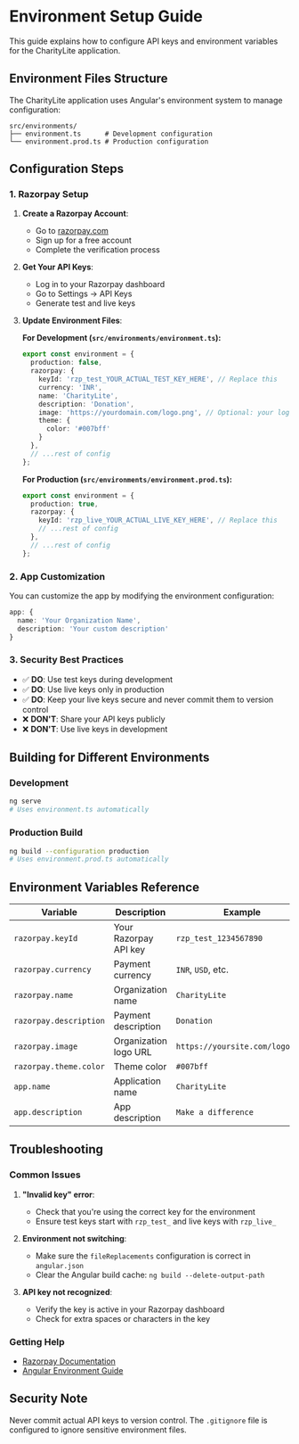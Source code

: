 # Environment Setup Guide

This guide explains how to configure API keys and environment variables for the CharityLite application.

## Environment Files Structure

The CharityLite application uses Angular's environment system to manage configuration:

```
src/environments/
├── environment.ts      # Development configuration
└── environment.prod.ts # Production configuration
```

## Configuration Steps

### 1. Razorpay Setup

1. **Create a Razorpay Account**:
   - Go to [razorpay.com](https://razorpay.com)
   - Sign up for a free account
   - Complete the verification process

2. **Get Your API Keys**:
   - Log in to your Razorpay dashboard
   - Go to Settings → API Keys
   - Generate test and live keys

3. **Update Environment Files**:

   **For Development (`src/environments/environment.ts`):**
   ```typescript
   export const environment = {
     production: false,
     razorpay: {
       keyId: 'rzp_test_YOUR_ACTUAL_TEST_KEY_HERE', // Replace this
       currency: 'INR',
       name: 'CharityLite',
       description: 'Donation',
       image: 'https://yourdomain.com/logo.png', // Optional: your logo
       theme: {
         color: '#007bff'
       }
     },
     // ...rest of config
   };
   ```

   **For Production (`src/environments/environment.prod.ts`):**
   ```typescript
   export const environment = {
     production: true,
     razorpay: {
       keyId: 'rzp_live_YOUR_ACTUAL_LIVE_KEY_HERE', // Replace this
       // ...rest of config
     },
     // ...rest of config
   };
   ```

### 2. App Customization

You can customize the app by modifying the environment configuration:

```typescript
app: {
  name: 'Your Organization Name',
  description: 'Your custom description'
}
```

### 3. Security Best Practices

- ✅ **DO**: Use test keys during development
- ✅ **DO**: Use live keys only in production
- ✅ **DO**: Keep your live keys secure and never commit them to version control
- ❌ **DON'T**: Share your API keys publicly
- ❌ **DON'T**: Use live keys in development

## Building for Different Environments

### Development
```bash
ng serve
# Uses environment.ts automatically
```

### Production Build
```bash
ng build --configuration production
# Uses environment.prod.ts automatically
```

## Environment Variables Reference

| Variable | Description | Example |
|----------|-------------|---------|
| `razorpay.keyId` | Your Razorpay API key | `rzp_test_1234567890` |
| `razorpay.currency` | Payment currency | `INR`, `USD`, etc. |
| `razorpay.name` | Organization name | `CharityLite` |
| `razorpay.description` | Payment description | `Donation` |
| `razorpay.image` | Organization logo URL | `https://yoursite.com/logo.png` |
| `razorpay.theme.color` | Theme color | `#007bff` |
| `app.name` | Application name | `CharityLite` |
| `app.description` | App description | `Make a difference` |

## Troubleshooting

### Common Issues

1. **"Invalid key" error**:
   - Check that you're using the correct key for the environment
   - Ensure test keys start with `rzp_test_` and live keys with `rzp_live_`

2. **Environment not switching**:
   - Make sure the `fileReplacements` configuration is correct in `angular.json`
   - Clear the Angular build cache: `ng build --delete-output-path`

3. **API key not recognized**:
   - Verify the key is active in your Razorpay dashboard
   - Check for extra spaces or characters in the key

### Getting Help

- [Razorpay Documentation](https://razorpay.com/docs/)
- [Angular Environment Guide](https://angular.io/guide/build#configuring-application-environments)

## Security Note

Never commit actual API keys to version control. The `.gitignore` file is configured to ignore sensitive environment files.
